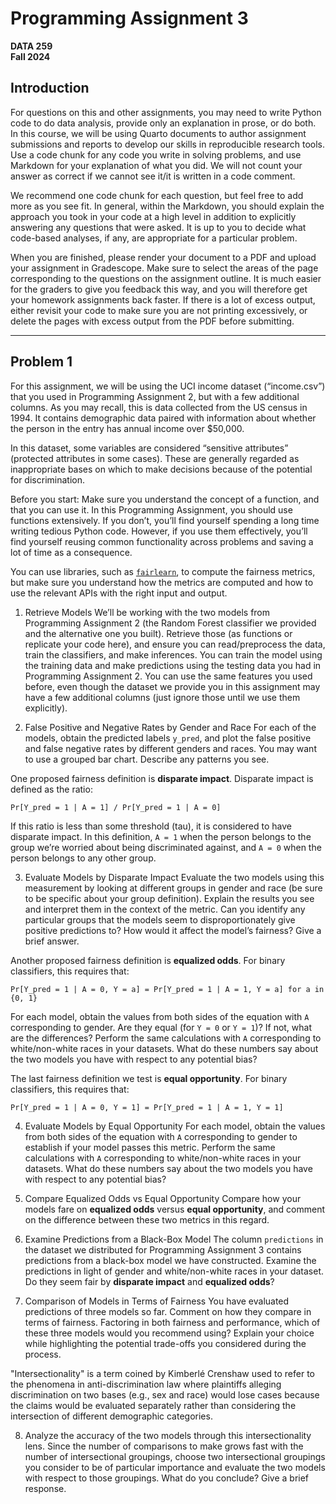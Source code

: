 # Programming Assignment 3
**DATA 259**  
**Fall 2024**

## Introduction
For questions on this and other assignments, you may need to write Python code to do data analysis, provide only an explanation in prose, or do both. In this course, we will be using Quarto documents to author assignment submissions and reports to develop our skills in reproducible research tools. Use a code chunk for any code you write in solving problems, and use Markdown for your explanation of what you did. We will not count your answer as correct if we cannot see it/it is written in a code comment.

We recommend one code chunk for each question, but feel free to add more as you see fit. In general, within the Markdown, you should explain the approach you took in your code at a high level in addition to explicitly answering any questions that were asked. It is up to you to decide what code-based analyses, if any, are appropriate for a particular problem.

When you are finished, please render your document to a PDF and upload your assignment in Gradescope. Make sure to select the areas of the page corresponding to the questions on the assignment outline. It is much easier for the graders to give you feedback this way, and you will therefore get your homework assignments back faster. If there is a lot of excess output, either revisit your code to make sure you are not printing excessively, or delete the pages with excess output from the PDF before submitting.

---

## Problem 1
For this assignment, we will be using the UCI income dataset (“income.csv”) that you used in Programming Assignment 2, but with a few additional columns. As you may recall, this is data collected from the US census in 1994. It contains demographic data paired with information about whether the person in the entry has annual income over $50,000.

In this dataset, some variables are considered “sensitive attributes” (protected attributes in some cases). These are generally regarded as inappropriate bases on which to make decisions because of the potential for discrimination.

Before you start: Make sure you understand the concept of a function, and that you can use it. In this Programming Assignment, you should use functions extensively. If you don’t, you’ll find yourself spending a long time writing tedious Python code. However, if you use them effectively, you’ll find yourself reusing common functionality across problems and saving a lot of time as a consequence.

You can use libraries, such as [`fairlearn`](https://fairlearn.org/), to compute the fairness metrics, but make sure you understand how the metrics are computed and how to use the relevant APIs with the right input and output.

1. Retrieve Models
We’ll be working with the two models from Programming Assignment 2 (the Random Forest classifier we provided and the alternative one you built). Retrieve those (as functions or replicate your code here), and ensure you can read/preprocess the data, train the classifiers, and make inferences. You can train the model using the training data and make predictions using the testing data you had in Programming Assignment 2. You can use the same features you used before, even though the dataset we provide you in this assignment may have a few additional columns (just ignore those until we use them explicitly).

2. False Positive and Negative Rates by Gender and Race
For each of the models, obtain the predicted labels `y_pred`, and plot the false positive and false negative rates by different genders and races. You may want to use a grouped bar chart. Describe any patterns you see.

One proposed fairness definition is **disparate impact**. Disparate impact is defined as the ratio:

```
Pr[Y_pred = 1 | A = 1] / Pr[Y_pred = 1 | A = 0]
```

If this ratio is less than some threshold (tau), it is considered to have disparate impact. In this definition, `A = 1` when the person belongs to the group we’re worried about being discriminated against, and `A = 0` when the person belongs to any other group.

3. Evaluate Models by Disparate Impact
Evaluate the two models using this measurement by looking at different groups in gender and race (be sure to be specific about your group definition). Explain the results you see and interpret them in the context of the metric. Can you identify any particular groups that the models seem to disproportionately give positive predictions to? How would it affect the model’s fairness? Give a brief answer.

Another proposed fairness definition is **equalized odds**. For binary classifiers, this requires that:

```
Pr[Y_pred = 1 | A = 0, Y = a] = Pr[Y_pred = 1 | A = 1, Y = a] for a in {0, 1}
```

For each model, obtain the values from both sides of the equation with `A` corresponding to gender. Are they equal (for `Y = 0` or `Y = 1`)? If not, what are the differences? Perform the same calculations with `A` corresponding to white/non-white races in your datasets. What do these numbers say about the two models you have with respect to any potential bias?

The last fairness definition we test is **equal opportunity**. For binary classifiers, this requires that:

```
Pr[Y_pred = 1 | A = 0, Y = 1] = Pr[Y_pred = 1 | A = 1, Y = 1]
```

4. Evaluate Models by Equal Opportunity
For each model, obtain the values from both sides of the equation with `A` corresponding to gender to establish if your model passes this metric. Perform the same calculations with `A` corresponding to white/non-white races in your datasets. What do these numbers say about the two models you have with respect to any potential bias?

5. Compare Equalized Odds vs Equal Opportunity
Compare how your models fare on **equalized odds** versus **equal opportunity**, and comment on the difference between these two metrics in this regard.

6. Examine Predictions from a Black-Box Model
The column `predictions` in the dataset we distributed for Programming Assignment 3 contains predictions from a black-box model we have constructed. Examine the predictions in light of gender and white/non-white races in your dataset. Do they seem fair by **disparate impact** and **equalized odds**?

7. Comparison of Models in Terms of Fairness
You have evaluated predictions of three models so far. Comment on how they compare in terms of fairness. Factoring in both fairness and performance, which of these three models would you recommend using? Explain your choice while highlighting the potential trade-offs you considered during the process.

"Intersectionality" is a term coined by Kimberlé Crenshaw used to refer to the phenomena in anti-discrimination law where plaintiffs alleging discrimination on two bases (e.g., sex and race) would lose cases because the claims would be evaluated separately rather than considering the intersection of different demographic categories.

8. Analyze the accuracy of the two models through this intersectionality lens. Since the number of comparisons to make grows fast with the number of intersectional groupings, choose two intersectional groupings you consider to be of particular importance and evaluate the two models with respect to those groupings. What do you conclude? Give a brief response.